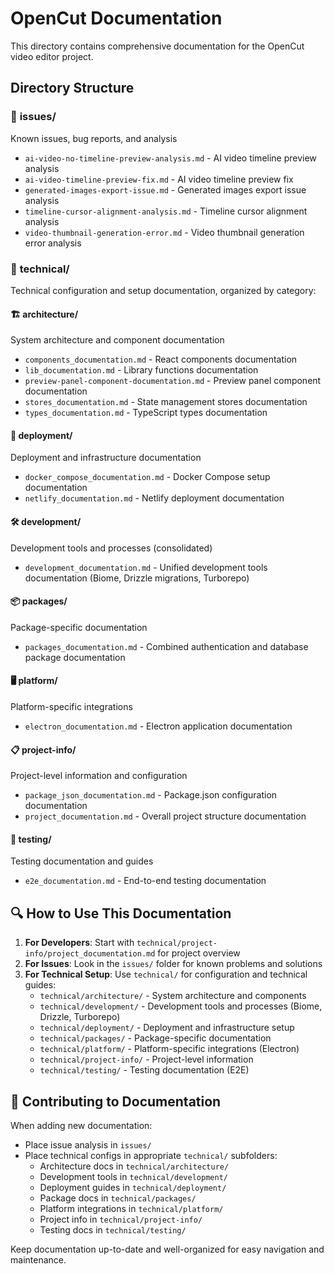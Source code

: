 # OpenCut Documentation

This directory contains comprehensive documentation for the OpenCut video editor project.

## Directory Structure

### 📁 **issues/**
Known issues, bug reports, and analysis
- `ai-video-no-timeline-preview-analysis.md` - AI video timeline preview analysis
- `ai-video-timeline-preview-fix.md` - AI video timeline preview fix
- `generated-images-export-issue.md` - Generated images export issue analysis
- `timeline-cursor-alignment-analysis.md` - Timeline cursor alignment analysis
- `video-thumbnail-generation-error.md` - Video thumbnail generation error analysis

### 📁 **technical/**
Technical configuration and setup documentation, organized by category:

#### 🏗️ **architecture/**
System architecture and component documentation
- `components_documentation.md` - React components documentation
- `lib_documentation.md` - Library functions documentation
- `preview-panel-component-documentation.md` - Preview panel component documentation
- `stores_documentation.md` - State management stores documentation
- `types_documentation.md` - TypeScript types documentation

#### 🚀 **deployment/**
Deployment and infrastructure documentation
- `docker_compose_documentation.md` - Docker Compose setup documentation
- `netlify_documentation.md` - Netlify deployment documentation

#### 🛠️ **development/**
Development tools and processes (consolidated)
- `development_documentation.md` - Unified development tools documentation (Biome, Drizzle migrations, Turborepo)

#### 📦 **packages/**
Package-specific documentation
- `packages_documentation.md` - Combined authentication and database package documentation

#### 🖥️ **platform/**
Platform-specific integrations
- `electron_documentation.md` - Electron application documentation

#### 📋 **project-info/**
Project-level information and configuration
- `package_json_documentation.md` - Package.json configuration documentation
- `project_documentation.md` - Overall project structure documentation

#### 🧪 **testing/**
Testing documentation and guides
- `e2e_documentation.md` - End-to-end testing documentation


## 🔍 **How to Use This Documentation**

1. **For Developers**: Start with `technical/project-info/project_documentation.md` for project overview
2. **For Issues**: Look in the `issues/` folder for known problems and solutions
3. **For Technical Setup**: Use `technical/` for configuration and technical guides:
   - `technical/architecture/` - System architecture and components
   - `technical/development/` - Development tools and processes (Biome, Drizzle, Turborepo)
   - `technical/deployment/` - Deployment and infrastructure setup
   - `technical/packages/` - Package-specific documentation
   - `technical/platform/` - Platform-specific integrations (Electron)
   - `technical/project-info/` - Project-level information
   - `technical/testing/` - Testing documentation (E2E)

## 📝 **Contributing to Documentation**

When adding new documentation:
- Place issue analysis in `issues/`
- Place technical configs in appropriate `technical/` subfolders:
  - Architecture docs in `technical/architecture/`
  - Development tools in `technical/development/`
  - Deployment guides in `technical/deployment/`
  - Package docs in `technical/packages/`
  - Platform integrations in `technical/platform/`
  - Project info in `technical/project-info/`
  - Testing docs in `technical/testing/`

Keep documentation up-to-date and well-organized for easy navigation and maintenance.